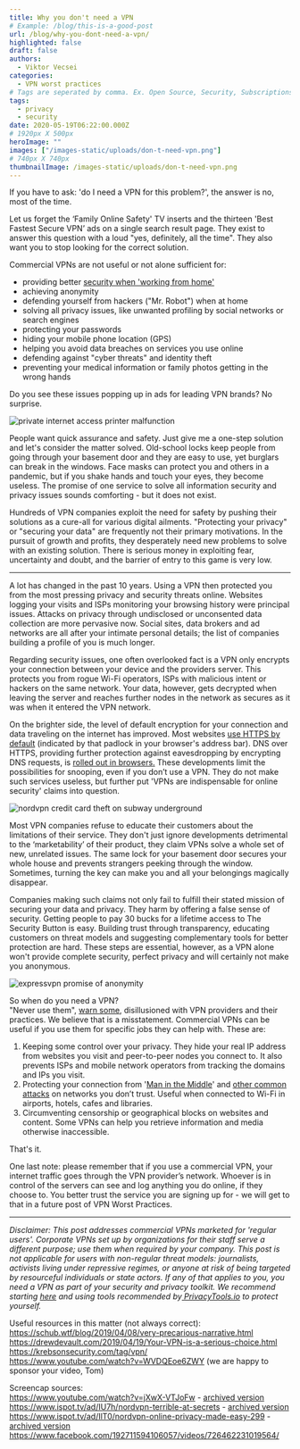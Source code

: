 ```yaml
---
title: Why you don't need a VPN
# Example: /blog/this-is-a-good-post
url: /blog/why-you-dont-need-a-vpn/
highlighted: false
draft: false
authors:
  - Viktor Vecsei
categories:
  - VPN worst practices
# Tags are seperated by comma. Ex. Open Source, Security, Subscriptions
tags:
  - privacy
  - security
date: 2020-05-19T06:22:00.000Z
# 1920px X 500px
heroImage: ""
images: ["/images-static/uploads/don-t-need-vpn.png"]
# 740px X 740px
thumbnailImage: /images-static/uploads/don-t-need-vpn.png
---
```

If you have to ask: 'do I need a VPN for this problem?', the answer is no, most of the time.

Let us forget the ‘Family Online Safety' TV inserts and the thirteen 'Best Fastest Secure VPN’ ads on a single search result page. They exist to answer this question with a loud "yes, definitely, all the time". They also want you to stop looking for the correct solution.

Commercial VPNs are not useful or not alone sufficient for:

* providing better [security when 'working from home'](/blog/most-people-dont-need-a-commercial-vpn-to-work-from-home-securely/)
* achieving anonymity
* defending yourself from hackers ("Mr. Robot") when at home
* solving all privacy issues, like unwanted profiling by social networks or search engines
* protecting your passwords
* hiding your mobile phone location (GPS)
* helping you avoid data breaches on services you use online
* defending against "cyber threats" and identity theft
* preventing your medical information or family photos getting in the wrong hands

Do you see these issues popping up in ads for leading VPN brands? No surprise.

![private internet access printer malfunction](/images-static/uploads/1.png)

People want quick assurance and safety. Just give me a one-step solution and let's consider the matter solved. Old-school locks keep people from going through your basement door and they are easy to use, yet burglars can break in the windows. Face masks can protect you and others in a pandemic, but if you shake hands and touch your eyes, they become useless. The promise of one service to solve all information security and privacy issues sounds comforting - but it does not exist.

Hundreds of VPN companies exploit the need for safety by pushing their solutions as a cure-all for various digital ailments. "Protecting your privacy" or "securing your data" are frequently not their primary motivations. In the pursuit of growth and profits, they desperately need new problems to solve with an existing solution. There is serious money in exploiting fear, uncertainty and doubt, and the barrier of entry to this game is very low.

- - -

A lot has changed in the past 10 years. Using a VPN then protected you from the most pressing privacy and security threats online. Websites logging your visits and ISPs monitoring your browsing history were principal issues. Attacks on privacy through undisclosed or unconsented data collection are more pervasive now. Social sites, data brokers and ad networks are all after your intimate personal details; the list of companies building a profile of you is much longer.

Regarding security issues, one often overlooked fact is a VPN only encrypts your connection between your device and the providers server. This protects you from rogue Wi-Fi operators, ISPs with malicious intent or hackers on the same network. Your data, however, gets decrypted when leaving the server and reaches further nodes in the network as secures as it was when it entered the VPN network.

On the brighter side, the level of default encryption for your connection and data traveling on the internet has improved. Most websites [use HTTPS by default](https://news.umich.edu/how-lets-encrypt-doubled-the-internets-percentage-of-secure-websites-in-four-years/) (indicated by that padlock in your browser's address bar). DNS over HTTPS, providing further protection against eavesdropping by encrypting DNS requests, is [rolled out in browsers](https://blog.mozilla.org/blog/2020/02/25/firefox-continues-push-to-bring-dns-over-https-by-default-for-us-users/)[.](https://blog.mozilla.org/blog/2020/02/25/firefox-continues-push-to-bring-dns-over-https-by-default-for-us-users/.) These developments limit the possibilities for snooping, even if you don’t use a VPN. They do not make such services useless, but further put 'VPNs are indispensable for online security' claims into question.

![nordvpn credit card theft on subway underground](/images-static/uploads/2.png)

Most VPN companies refuse to educate their customers about the limitations of their service. They don't just ignore developments detrimental to the ‘marketability’ of their product, they claim VPNs solve a whole set of new, unrelated issues. The same lock for your basement door secures your whole house and prevents strangers peeking through the window. Sometimes, turning the key can make you and all your belongings magically disappear.

Companies making such claims not only fail to fulfill their stated mission of securing your data and privacy. They harm by offering a false sense of security. Getting people to pay 30 bucks for a lifetime access to The Security Button is easy. Building trust through transparency, educating customers on threat models and suggesting complementary tools for better protection are hard. These steps are essential, however, as a VPN alone won't provide complete security, perfect privacy and will certainly not make you anonymous.

![expressvpn promise of anonymity](/images-static/uploads/3.png)

So when do you need a VPN?\
"Never use them", [warn some](https://gist.github.com/joepie91/5a9909939e6ce7d09e29), disillusioned with VPN providers and their practices. We believe that is a misstatement. Commercial VPNs can be useful if you use them for specific jobs they can help with. These are:

1. Keeping some control over your privacy. They hide your real IP address from websites you visit and peer-to-peer nodes you connect to. It also prevents ISPs and mobile network operators from tracking the domains and IPs you visit.
2. Protecting your connection from '[Man in the Middle](https://en.wikipedia.org/wiki/Man-in-the-middle_attack)' and [other common attacks](https://en.wikipedia.org/wiki/Evil_twin_(wireless_networks)) on networks you don’t trust. Useful when connected to Wi-Fi in airports, hotels, cafes and libraries.
3. Circumventing censorship or geographical blocks on websites and content. Some VPNs can help you retrieve information and media otherwise inaccessible.

That's it.

One last note: please remember that if you use a commercial VPN, your internet traffic goes through the VPN provider’s network. Whoever is in control of the servers can see and log anything you do online, if they choose to. You better trust the service you are signing up for - we will get to that in a future post of VPN Worst Practices.

- - -

*Disclaimer: This post addresses commercial VPNs marketed for 'regular users'. Corporate VPNs set up by organizations for their staff serve a different purpose; use them when required by your company. This post is not applicable for users with non-regular threat models: journalists, activists living under repressive regimes, or anyone at risk of being targeted by resourceful individuals or state actors. If any of that applies to you, you need a VPN as part of your security and privacy toolkit. We recommend starting [here](<https://freedom.press/training/>) and using tools recommended by[ PrivacyTools.io](http://PrivacyTools.io) to protect yourself.*

Useful resources in this matter (not always correct):\
<https://schub.wtf/blog/2019/04/08/very-precarious-narrative.html>\
<https://drewdevault.com/2019/04/19/Your-VPN-is-a-serious-choice.html>\
<https://krebsonsecurity.com/tag/vpn/>\
<https://www.youtube.com/watch?v=WVDQEoe6ZWY> (we are happy to sponsor your video, Tom)

Screencap sources:\
<https://www.youtube.com/watch?v=jXwX-VTJoFw> - [archived version ](https://web.archive.org/web/20200424044453/https://www.youtube.com/watch?v=jXwX-VTJoFw)\
<https://www.ispot.tv/ad/IU7h/nordvpn-terrible-at-secrets> - [archived version ](https://archive.is/16Wsn)\
<https://www.ispot.tv/ad/IlT0/nordvpn-online-privacy-made-easy-299> - [archived version ](https://archive.is/BzqPX)\
<https://www.facebook.com/192711594106057/videos/726462231019564/>
